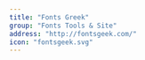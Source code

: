 ```yaml
---
title: "Fonts Greek"
group: "Fonts Tools & Site"
address: "http://fontsgeek.com/"
icon: "fontsgeek.svg"
---
```



